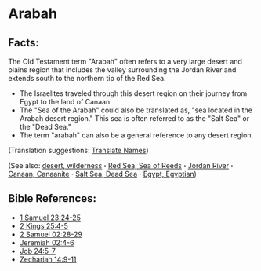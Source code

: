 # Arabah #

## Facts: ##

The Old Testament term "Arabah" often refers to a very large desert and plains region that includes the valley surrounding the Jordan River and extends south to the northern tip of the Red Sea.

* The Israelites traveled through this desert region on their journey from Egypt to the land of Canaan.
* The "Sea of the Arabah" could also be translated as, "sea located in the Arabah desert region." This sea is often referred to as the "Salt Sea" or the "Dead Sea."
* The term "arabah" can also be a general reference to any desert region.

(Translation suggestions: [Translate Names](https://git.door43.org/Door43/en-ta-translate-vol1/src/master/content/translate_names.md))

(See also: [desert, wilderness](../other/desert.md) **·** [Red Sea, Sea of Reeds](../other/redsea.md) **·** [Jordan River](../other/jordanriver.md) **·** [Canaan, Canaanite](../other/canaan.md) **·** [Salt Sea, Dead Sea](../other/saltsea.md) **·** [Egypt, Egyptian](../other/egypt.md))

## Bible References: ##

* [1 Samuel 23:24-25](https://door43.org/en/bible/notes/1sa/23/24)
* [2 Kings 25:4-5](https://door43.org/en/bible/notes/2ki/25/04)
* [2 Samuel 02:28-29](https://door43.org/en/bible/notes/2sa/02/28)
* [Jeremiah 02:4-6](https://door43.org/en/bible/notes/jer/02/04)
* [Job 24:5-7](https://door43.org/en/bible/notes/job/24/05)
* [Zechariah 14:9-11](https://door43.org/en/bible/notes/zec/14/09)


